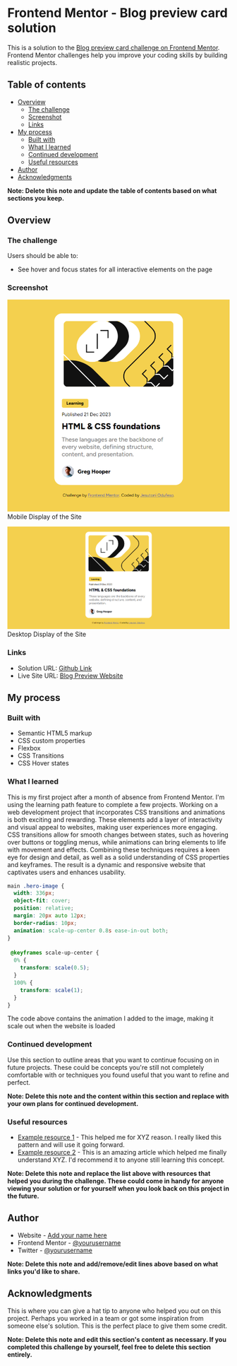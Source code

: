 # Frontend Mentor - Blog preview card solution

This is a solution to the [Blog preview card challenge on Frontend Mentor](https://www.frontendmentor.io/challenges/blog-preview-card-ckPaj01IcS). Frontend Mentor challenges help you improve your coding skills by building realistic projects.

## Table of contents

- [Overview](#overview)
  - [The challenge](#the-challenge)
  - [Screenshot](#screenshot)
  - [Links](#links)
- [My process](#my-process)
  - [Built with](#built-with)
  - [What I learned](#what-i-learned)
  - [Continued development](#continued-development)
  - [Useful resources](#useful-resources)
- [Author](#author)
- [Acknowledgments](#acknowledgments)

**Note: Delete this note and update the table of contents based on what sections you keep.**

## Overview

### The challenge

Users should be able to:

- See hover and focus states for all interactive elements on the page

### Screenshot

![Mobile png](./screenshot/mobile.png)
Mobile Display of the Site

![Desktop png](./screenshot/desktop.png)
Desktop Display of the Site

### Links

- Solution URL: [Github Link](https://github.com/jtsenpai/Blog-Preview-Card)
- Live Site URL: [Blog Preview Website](https://jt-blog-preview-card.netlify.app)

## My process

### Built with

- Semantic HTML5 markup
- CSS custom properties
- Flexbox
- CSS Transitions
- CSS Hover states

### What I learned

This is my first project after a month of absence from Frontend Mentor. I'm using the learning path feature to complete a few projects.  Working on a web development project that incorporates CSS transitions and animations is both exciting and rewarding. These elements add a layer of interactivity and visual appeal to websites, making user experiences more engaging. CSS transitions allow for smooth changes between states, such as hovering over buttons or toggling menus, while animations can bring elements to life with movement and effects. Combining these techniques requires a keen eye for design and detail, as well as a solid understanding of CSS properties and keyframes. The result is a dynamic and responsive website that captivates users and enhances usability.

```css
main .hero-image {
  width: 336px;
  object-fit: cover;
  position: relative;
  margin: 20px auto 12px;
  border-radius: 10px;
  animation: scale-up-center 0.8s ease-in-out both;
}

 @keyframes scale-up-center {
  0% {
    transform: scale(0.5);
  }
  100% {
    transform: scale(1);
  }
}
```

The code above contains the animation I added to the image, making it scale out when the website is loaded

### Continued development

Use this section to outline areas that you want to continue focusing on in future projects. These could be concepts you're still not completely comfortable with or techniques you found useful that you want to refine and perfect.

**Note: Delete this note and the content within this section and replace with your own plans for continued development.**

### Useful resources

- [Example resource 1](https://www.example.com) - This helped me for XYZ reason. I really liked this pattern and will use it going forward.
- [Example resource 2](https://www.example.com) - This is an amazing article which helped me finally understand XYZ. I'd recommend it to anyone still learning this concept.

**Note: Delete this note and replace the list above with resources that helped you during the challenge. These could come in handy for anyone viewing your solution or for yourself when you look back on this project in the future.**

## Author

- Website - [Add your name here](https://www.your-site.com)
- Frontend Mentor - [@yourusername](https://www.frontendmentor.io/profile/yourusername)
- Twitter - [@yourusername](https://www.twitter.com/yourusername)

**Note: Delete this note and add/remove/edit lines above based on what links you'd like to share.**

## Acknowledgments

This is where you can give a hat tip to anyone who helped you out on this project. Perhaps you worked in a team or got some inspiration from someone else's solution. This is the perfect place to give them some credit.

**Note: Delete this note and edit this section's content as necessary. If you completed this challenge by yourself, feel free to delete this section entirely.**

